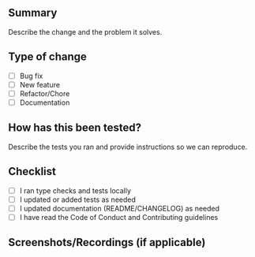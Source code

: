 ## Summary

Describe the change and the problem it solves.

## Type of change

- [ ] Bug fix
- [ ] New feature
- [ ] Refactor/Chore
- [ ] Documentation

## How has this been tested?

Describe the tests you ran and provide instructions so we can reproduce.

## Checklist

- [ ] I ran type checks and tests locally
- [ ] I updated or added tests as needed
- [ ] I updated documentation (README/CHANGELOG) as needed
- [ ] I have read the Code of Conduct and Contributing guidelines

## Screenshots/Recordings (if applicable)

